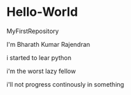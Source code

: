 # Hello-World
MyFirstRepository

I'm Bharath Kumar Rajendran

i started to lear python

i'm the worst lazy fellow

i'll not progress continously in something
